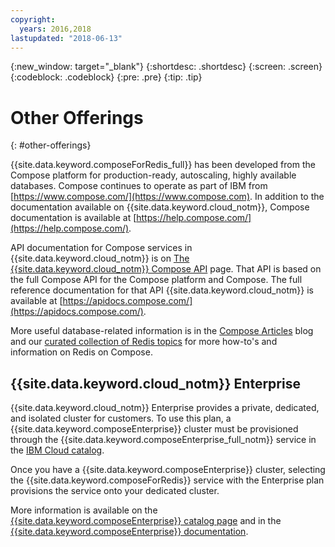 ```yaml
---
copyright:
  years: 2016,2018
lastupdated: "2018-06-13"
---
```


{:new_window: target="_blank"}
{:shortdesc: .shortdesc}
{:screen: .screen}
{:codeblock: .codeblock}
{:pre: .pre}
{:tip: .tip}

# Other Offerings
{: #other-offerings}

{{site.data.keyword.composeForRedis_full}} has been developed from the Compose platform for production-ready, autoscaling, highly available databases. Compose continues to operate as part of IBM from [https://www.compose.com/](https://www.compose.com). In addition to the documentation available on {{site.data.keyword.cloud_notm}}, Compose documentation is available at [https://help.compose.com/](https://help.compose.com/).

API documentation for Compose services in {{site.data.keyword.cloud_notm}} is on [The {{site.data.keyword.cloud_notm}} Compose API](https://www.compose.com/articles/the-ibm-cloud-compose-api/) page. That API is based on the full Compose API for the Compose platform and Compose. The full reference documentation for that API {{site.data.keyword.cloud_notm}} is available at [https://apidocs.compose.com/](https://apidocs.compose.com/).

More useful database-related information is in the [Compose Articles](https://www.compose.com/articles/) blog and our [curated collection of Redis topics](https://www.compose.com/articles/curated-collection-redis/) for more how-to's and information on Redis on Compose.

## {{site.data.keyword.cloud_notm}} Enterprise

{{site.data.keyword.cloud_notm}} Enterprise provides a private, dedicated, and isolated cluster for customers. To use this plan, a {{site.data.keyword.composeEnterprise}} cluster must be provisioned through the {{site.data.keyword.composeEnterprise_full_notm}} service in the [IBM Cloud catalog](https://{DomainName}/catalog/).

Once you have a {{site.data.keyword.composeEnterprise}} cluster, selecting the {{site.data.keyword.composeForRedis}} service with the Enterprise plan provisions the service onto your dedicated cluster. 

More information is available on the [{{site.data.keyword.composeEnterprise}} catalog page](https://{DomainName}/catalog/services/compose-enterprise) and in the [{{site.data.keyword.composeEnterprise}} documentation](https://{DomainName}/docs/services/ComposeEnterprise/index.html#about-compose-enterprise).
